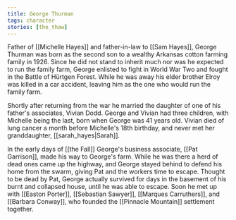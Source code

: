 ```yaml
---
title: George Thurman
tags: character
stories: [the_thaw]
---
```


Father of [[Michelle Hayes]] and father-in-law to [[Sam Hayes]], George Thurman was born as the second son to a wealthy Arkansas cotton farming family in 1926. Since he did not stand to inherit much nor was he expected to run the family farm, George enlisted to fight in World War Two and fought in the Battle of Hürtgen Forest. While he was away his elder brother Elroy was killed in a car accident, leaving him as the one who would run the family farm.

Shortly after returning from the war he married the daughter of one of his father's associates, Vivian Dodd. George and Vivian had three children, with Michelle being the last, born when George was 41 years old. Vivian died of lung cancer a month before Michelle's 18th birthday, and never met her granddaughter, [[sarah_hayes|Sarah]].

In the early days of [[the Fall]] George's business associate, [[Pat Garrison]], made his way to George's farm. While he was there a herd of dead ones came up the highway, and George stayed behind to defend his home from the swarm, giving Pat and the workers time to escape. Thought to be dead by Pat, George actually survived for days in the basement of his burnt and collapsed house, until he was able to escape. Soon he met up with [[Easton Porter]], [[Sebastian Sawyer]], [[Marques Carruthers]], and [[Barbara Conway]], who founded the [[Pinnacle Mountain]] settlement together.